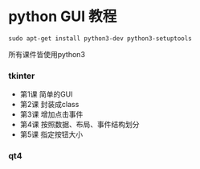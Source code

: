 # python GUI 教程

```
sudo apt-get install python3-dev python3-setuptools
```

所有课件皆使用python3

### tkinter

* 第1课 简单的GUI
* 第2课 封装成class
* 第3课 增加点击事件
* 第4课 按照数据、布局、事件结构划分
* 第5课 指定按钮大小

### qt4

